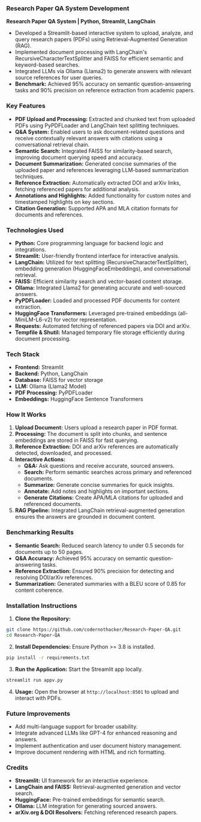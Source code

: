 ### Research Paper QA System Development
**Research Paper QA System | Python, Streamlit, LangChain**
- Developed a Streamlit-based interactive system to upload, analyze, and query research papers (PDFs) using Retrieval-Augmented Generation (RAG).
- Implemented document processing with LangChain's RecursiveCharacterTextSplitter and FAISS for efficient semantic and keyword-based searches.
- Integrated LLMs via Ollama (Llama2) to generate answers with relevant source references for user queries.
- **Benchmark:** Achieved 95% accuracy on semantic question-answering tasks and 90% precision on reference extraction from academic papers.

### Key Features
- **PDF Upload and Processing:** Extracted and chunked text from uploaded PDFs using PyPDFLoader and LangChain text splitting techniques.
- **Q&A System:** Enabled users to ask document-related questions and receive contextually relevant answers with citations using a conversational retrieval chain.
- **Semantic Search:** Integrated FAISS for similarity-based search, improving document querying speed and accuracy.
- **Document Summarization:** Generated concise summaries of the uploaded paper and references leveraging LLM-based summarization techniques.
- **Reference Extraction:** Automatically extracted DOI and arXiv links, fetching referenced papers for additional analysis.
- **Annotations and Highlights:** Added functionality for custom notes and timestamped highlights on key sections.
- **Citation Generation:** Supported APA and MLA citation formats for documents and references.

### Technologies Used
- **Python:** Core programming language for backend logic and integrations.
- **Streamlit:** User-friendly frontend interface for interactive analysis.
- **LangChain:** Utilized for text splitting (RecursiveCharacterTextSplitter), embedding generation (HuggingFaceEmbeddings), and conversational retrieval.
- **FAISS:** Efficient similarity search and vector-based content storage.
- **Ollama:** Integrated Llama2 for generating accurate and well-sourced answers.
- **PyPDFLoader:** Loaded and processed PDF documents for content extraction.
- **HuggingFace Transformers:** Leveraged pre-trained embeddings (all-MiniLM-L6-v2) for vector representation.
- **Requests:** Automated fetching of referenced papers via DOI and arXiv.
- **Tempfile & Shutil:** Managed temporary file storage efficiently during document processing.

### Tech Stack
- **Frontend:** Streamlit
- **Backend:** Python, LangChain
- **Database:** FAISS for vector storage
- **LLM:** Ollama (Llama2 Model)
- **PDF Processing:** PyPDFLoader
- **Embeddings:** HuggingFace Sentence Transformers

### How It Works
1. **Upload Document:** Users upload a research paper in PDF format.
2. **Processing:** The document is split into chunks, and sentence embeddings are stored in FAISS for fast querying.
3. **Reference Extraction:** DOI and arXiv references are automatically detected, downloaded, and processed.
4. **Interactive Actions:**
   - **Q&A:** Ask questions and receive accurate, sourced answers.
   - **Search:** Perform semantic searches across primary and referenced documents.
   - **Summarize:** Generate concise summaries for quick insights.
   - **Annotate:** Add notes and highlights on important sections.
   - **Generate Citations:** Create APA/MLA citations for uploaded and referenced documents.
5. **RAG Pipeline:** Integrated LangChain retrieval-augmented generation ensures the answers are grounded in document content.

### Benchmarking Results
- **Semantic Search:** Reduced search latency to under 0.5 seconds for documents up to 50 pages.
- **Q&A Accuracy:** Achieved 95% accuracy on semantic question-answering tasks.
- **Reference Extraction:** Ensured 90% precision for detecting and resolving DOI/arXiv references.
- **Summarization:** Generated summaries with a BLEU score of 0.85 for content coherence.

### Installation Instructions
1. **Clone the Repository:**
```bash
git clone https://github.com/codernothacker/Research-Paper-QA.git
cd Research-Paper-QA
```
2. **Install Dependencies:** Ensure Python >= 3.8 is installed.
```bash
pip install -r requirements.txt
```
3. **Run the Application:** Start the Streamlit app locally.
```bash
streamlit run appv.py
```
4. **Usage:** Open the browser at `http://localhost:8501` to upload and interact with PDFs.

### Future Improvements
- Add multi-language support for broader usability.
- Integrate advanced LLMs like GPT-4 for enhanced reasoning and answers.
- Implement authentication and user document history management.
- Improve document rendering with HTML and rich formatting.

### Credits
- **Streamlit:** UI framework for an interactive experience.
- **LangChain and FAISS:** Retrieval-augmented generation and vector search.
- **HuggingFace:** Pre-trained embeddings for semantic search.
- **Ollama:** LLM integration for generating sourced answers.
- **arXiv.org & DOI Resolvers:** Fetching referenced research papers.


